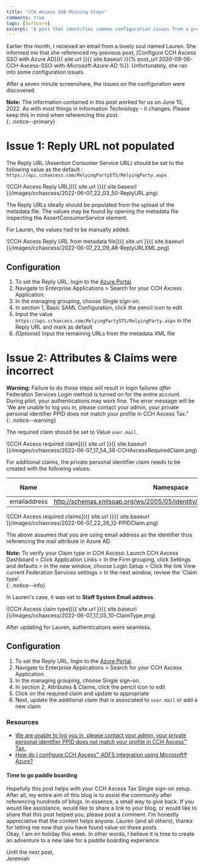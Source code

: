 ```yaml
---
title: "CCH Axcess SSO Missing Steps"
comments: true
tags: [Software]
excerpt: "A post that identifies common configuration issues from a previous blog post on setup and configuration of Azure SSO for the CCH Axcess Application: The Reply URL and the appropriate Attributes and Claims."
---
```

Earlier this month, I received an email from a lovely soul named Lauren. She informed me that she referenced my previous 
post, [Configure CCH Axcess SSO with Azure AD]({{ site.url }}{{ site.baseurl }}{% post_url 2020-09-06-CCH-Axcess-SSO-with-Microsoft-Azure-AD %}). Unfortunately, she 
ran into some configuration issues.  

After a seven minute screenshare, the issues on the configuration were discovered.  

**Note:** The information contained in this post worked for us on June 10, 2022. As with most things in Information Technology - it changes. Please keep 
this in mind when referencing this post.  
{: .notice--primary}  

# Issue 1: Reply URL not populated  
The Reply URL (Assertion Consumer Service URL) should be set to the following value as the default : ```https://api.cchaxcess.com/RelyingPartySTS/RelyingParty.aspx```  

![CCH Axcess Reply URL]({{ site.url }}{{ site.baseurl }}/images/cchaxcess/2022-06-07_22_03_50-ReplyURL.png)  

The Reply URLs ideally should be populated from the upload of the metadata file. The values may be found by opening the metadata file inspecting the AssertConsumerService element.  

For Lauren, the values had to be manually added.  

![CCH Axcess Reply URL from metadata file]({{ site.url }}{{ site.baseurl }}/images/cchaxcess/2022-06-07_22_09_48-ReplyURLXML.png)  

## Configuration
1. To set the Reply URL, login to the [Azure Portal](https://portal.azure.com).  
2. Navigate to Enterprise Applications > Search for your CCH Axcess Application.  
3. In the managing grouping, choose Single sign-on.  
4. In section 1, Basic SAML Configuration, click the pencil icon to edit  
5. Input the value ```https://api.cchaxcess.com/RelyingPartySTS/RelyingParty.aspx``` in the Reply URL and mark as default  
6. *(Optional)* Input the remaining URLs from the metadata XML file 

# Issue 2: Attributes & Claims were incorrect  

**Warning:** Failure to do these steps will result in login failures *after* Federation Services Login method is turned on for the entire account. 
During pilot, your authentications may work fine. 
The error message will be 'We are unable to log you in, please contact your admin, your private personal identifier PPID does not match your profile in CCH Axcess Tax."     
{: .notice--warning}  

The required claim should be set to Value ```user.mail```.  

![CCH Axcess required claim]({{ site.url }}{{ site.baseurl }}/images/cchaxcess/2022-06-07_17_54_38-CCHAxcessRequiredClaim.png)  

For additional claims, the private personal identifier claim needs to be created with the following values:  

| Name         | Namespace                                                                       | Source    | Source Attribute | 
| ---          | ---------                                                                       | ------    | ----------       | 
| emailaddress | http://schemas.xmlsoap.org/ws/2005/05/identity/claims/privatepersonalidentifier | Attribute | user.mail        |  

![CCH Axcess required claims]({{ site.url }}{{ site.baseurl }}/images/cchaxcess/2022-06-07_22_26_12-PPIDClaim.png)  

The above assumes that you are using email address as the identifier thus referencing the mail attribute in Azure AD.    

**Note:** To verify your Claim type in CCH Axcess: Launch CCH Axcess Dashboard > Click Application Links > In the Firm grouping, click Settings and defaults > In the new window, choose Login Setup > Click the link View current Federation Services settings > In the next window, review the 'Claim type'.  
{: .notice--info}  

In Lauren's case, it was set to **Staff System Email address**.  

![CCH Axcess claim type]({{ site.url }}{{ site.baseurl }}/images/cchaxcess/2022-06-07_17_03_10-ClaimType.png)  

After updating for Lauren, authentications were seamless.  

## Configuration  
1. To set the Reply URL, login to the [Azure Portal](https://portal.azure.com).  
2. Navigate to Enterprise Applications > Search for your CCH Axcess Application.  
3. In the managing grouping, choose Single sign-on.  
4. In section 2, Attributes & Claims, click the pencil icon to edit  
5. Click on the required claim and update to appropriate  
6. Next, update the additional claim that is associated to ```user.mail``` or add a new claim  

### Resources 
* [We are unable to log you in, please contact your admin, your private personal identifier PPID does not match your profile in CCH Axcess™ Tax.](https://support.cch.com/kb/solution/000107813/Internal-Only-Error-We-are-unable-to-log-you-in-please-contact-your-admin-your-private-personal-identifier-PPID-does-not-match-your-profile-in-CCH-Axcess)  
* [How do I configure CCH Axcess™ ADFS integration using Microsoft® Azure?](https://support.cch.com/kb/solution/000108412/How-do-I-configure-CCH-Axcess-ADFS-integration-using-Microsoft-Azure)  

#### Time to go paddle boarding  
Hopefully this post helps with your CCH Axcess Tax Single sign-on setup. After all, my entire aim of this blog is to assist the community after 
referencing hundreds of blogs. In essence, a small way to give back. 
If you would like assistance, would like to share a link to your blog, or would like to 
share that this post helped you, please post a comment. I'm honestly appreciative that the content helps anyone. Lauren (and all others), thanks for letting me 
now that you have found value on these posts.  
Okay, I am on holiday this week. In other words, I believe it is time to create an adventure to a new lake for a paddle boarding experience.  

Until the next post,  
Jeremiah  